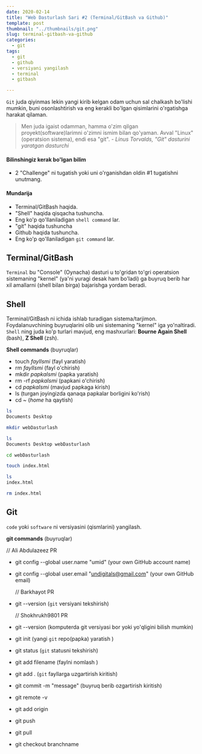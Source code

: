 ```yaml
---
date: 2020-02-14
title: "Web Dasturlash Sari #2 (Terminal/GitBash va Github)"
template: post
thumbnail: "../thumbnails/git.png"
slug: terminal-gitbash-va-github
categories:
  - git
tags:
  - git
  - github
  - versiyani yangilash
  - terminal
  - gitbash

---
```


`Git` juda qiyinmas lekin yangi kirib kelgan odam uchun sal chalkash bo'lishi mumkin, buni osonlashtirish va eng kerakli bo'lgan qisimlarini o'rgatishga harakat qilaman.

> Men juda igaist odamman, hamma o'zim qilgan proyekt(software)larimni o'zimni ismim bilan qo'yaman. Avval "Linux" (operatsion sistema), endi esa "git".
> <cite>- Linus Torvalds, "Git" dasturini yaratgan dasturchi</cite>

#### Bilinshingiz kerak bo'lgan bilim

- 2 "Challenge" ni tugatish yoki uni o'rganishdan oldin #1 tugatishni unutmang.

#### Mundarija

- Terminal/GitBash haqida.
- "Shell" haqida qisqacha tushuncha.
- Eng ko'p qo'llaniladigan `shell command` lar.
- "git" haqida tushuncha
- Github haqida tushuncha.
- Eng ko'p qo'llaniladigan `git command` lar.

## Terminal/GitBash 

`Terminal` bu "Console" (Oynacha) dasturi u to'gridan to'gri operatsion sistemaning "kernel" (ya'ni yuragi desak ham bo'ladi) ga buyruq berib har xil amallarni (shell bilan birga) bajarishga yordam beradi.

## Shell

Terminal/GitBash ni ichida ishlab turadigan sistema/tarjimon. Foydalanuvchining buyruqlarini olib uni sistemaning "kernel" iga yo'naltiradi. `Shell` ning juda ko'p turlari mavjud, eng mashxurlari: **Bourne Again Shell** (bash), **Z Shell** (zsh).

**Shell commands** (buyruqlar)

- touch *faylIsmi* (fayl yaratish)
- rm *faylIsmi* (fayl o'chirish)
- mkdir *papkaIsmi* (papka yaratish)
- rm -rf *papkaIsmi* (papkani o'chirish)
- cd *papkaIsmi* (mavjud papkaga kirish)
- ls (turgan joyingizda qanaqa papkalar borligini ko'rish)
- cd ~ (*home* ha qaytish)

```bash
ls
Documents Desktop
```

```bash
mkdir webDasturlash
```
```bash
ls 
Documents Desktop webDasturlash
```
```bash
cd webDasturlash
```
```bash
touch index.html
```
```bash
ls
index.html
```
```bash
rm index.html
```

## Git

`code` yoki `software` ni versiyasini (qismlarini) yangilash.

**git commands** (buyruqlar)

 // Ali Abdulazeez PR
- git config --global user.name "umid" (your own GitHub account name)
- git config --global user.email "undigitals@gmail.com" (your own GitHub email)
  
  // Barkhayot PR
- git --version (`git` versiyani tekshirish)

  // Shokhrukh9801 PR
- git --version (komputerda git versiyasi bor yoki yo'qligini bilish mumkin)

- git init (yangi `git` repo(papka) yaratish )
- git status (`git` statusni tekshirish)
- git add filename (faylni nomlash )
- git add . (`git` fayllarga uzgartirish kiritish)
- git commit -m "message" (buyruq berib ozgartirish kiritish)
- git remote -v
- git add origin 
- git push
- git pull
- git checkout branchname
